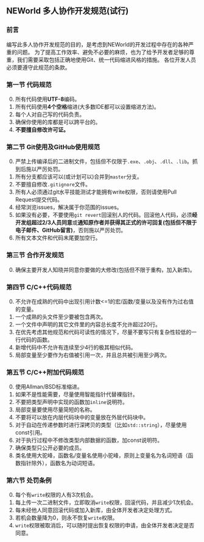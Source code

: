 ## NEWorld 多人协作开发规范(试行)

### 前言

编写此多人协作开发规范的目的，是考虑到NEWorld的开发过程中存在的各种严重的问题。
为了提高工作效率、避免不必要的麻烦，也为了给予开发者足够的尊重，我们需要采取包括正确地使用Git、统一代码缩进风格的措施。
各位开发人员必须要遵守此规范的条款。

### 第一节 代码规范

0. 所有代码使用**UTF-8**编码。  
0. 所有代码使用**4个空格**缩进(大多数IDE都可以设置缩进方法)。  
0. 每个人对自己写的代码负责。  
0. 确保你使用的库都是可以跨平台的。  
0. **不要擅自修改许可证。**  

### 第二节 Git使用及GitHub使用规范

0. 严禁上传编译后的二进制文件，包括但不仅限于`.exe`、`.obj`、`.dll`、`.lib`。抓到后施以严厉处罚。  
0. 所有分支都应该可以(或计划可以)合并到`master`分支。  
0. 不要擅自修改`.gitignore`文件。  
0. 所有人必须通过git水平技能测试才能拥有write权限，否则请使用Pull Request提交代码。  
0. 经常浏览issues，解决属于你范围的issues。  
0. 如果没有必要，不要使用`git revert`回滚别人的代码。回滚他人代码，必须**经开发组超过2/3人员同意**或**通知原作者并获得其正式的许可回复(包括但不限于电子邮件、GitHub留言)**，否则施以严厉处罚。  
0. 所有文本文件和代码末尾要加空行。  

### 第三节 合作开发规范

0. 确保主要开发人知晓并同意你要做的大修改(包括但不限于重构，加入新库)。  

### 第四节 C/C++代码规范

0. 不允许在成熟的代码中出现引用计数<=1的宏/函数/变量以及没有作为过右值的变量。  
0. 一个成熟的头文件至少要被包含两次。  
0. 一个文件中声明的其它文件里的内容总长度不允许超过20行。  
0. 在优先考虑其他规范和代码可读性的情况下，尽量不要写只有复杂性较低的一行代码的函数。  
0. 新增代码中不允许有连续至少4行的极其相似代码。  
0. 局部变量至少要作为右值被引用一次，并且总共被引用至少两次。  

### 第五节 C/C++附加代码规范

0. 使用Allman/BSD标准缩进。  
0. 如果不是性能需要，尽量使用智能指针代替裸指针。  
0. 不要把类型声明中实现的函数加`inline`说明符。  
0. 局部变量要使用尽量简短的名称。  
0. 不要将可以放在内层代码块中的变量放在外层代码块中。  
0. 对于自动在传递参数时进行深拷贝的类型（比如`std::string`），尽量使用const引用。  
0. 对于执行过程中不修改类型内部数据的函数，加const说明符。  
0. 确保类型只公开必要的成员。  
0. 类名使用大驼峰，函数名/变量名使用小驼峰，原则上变量名为名词短语（函数指针除外），函数名为动词短语。  

### 第六节 处罚条例

0. 每个有`write`权限的人有3次机会。  
0. 每上传一次二进制文件，立即取消`write`权限，回滚代码，并且减少1次机会。  
0. 每未经他人同意回滚代码或加入新库，由全体开发者决定处理方式。  
0. 若机会数量降为0，则永不恢复`write`权限。  
0. `write`权限被取消后，可以随时提出恢复权限的申请，由全体开发者决定是否同意。  
